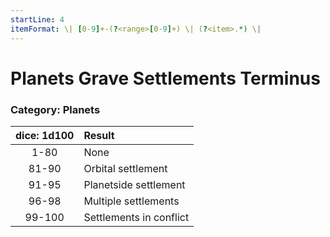 ```yaml
---
startLine: 4
itemFormat: \| [0-9]+-(?<range>[0-9]+) \| (?<item>.*) \|
---
```

# Planets Grave Settlements Terminus
### Category: Planets

| dice: 1d100 | Result |
|:----:|:-------|
| 1-80 | None |
| 81-90 | Orbital settlement |
| 91-95 | Planetside settlement |
| 96-98 | Multiple settlements |
| 99-100 | Settlements in conflict |
